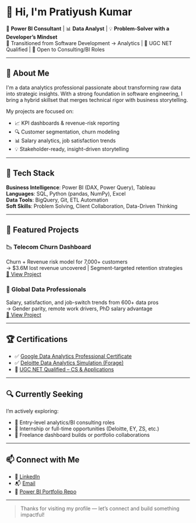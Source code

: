 # 👋 Hi, I'm Pratiyush Kumar

🎯 **Power BI Consultant** | 📊 **Data Analyst** | 💡 **Problem-Solver with a Developer’s Mindset**  
🔄 Transitioned from Software Development → Analytics | 🧠 UGC NET Qualified | 💼 Open to Consulting/BI Roles

---

## 🚀 About Me

I'm a data analytics professional passionate about transforming raw data into strategic insights. With a strong foundation in software engineering, I bring a hybrid skillset that merges technical rigor with business storytelling.

My projects are focused on:
- 📈 KPI dashboards & revenue-risk reporting
- 🔍 Customer segmentation, churn modeling
- 📊 Salary analytics, job satisfaction trends
- 💡 Stakeholder-ready, insight-driven storytelling

---

## 🧰 Tech Stack

**Business Intelligence**: Power BI (DAX, Power Query), Tableau  
**Languages**: SQL, Python (pandas, NumPy), Excel  
**Data Tools**: BigQuery, Git, ETL Automation  
**Soft Skills**: Problem Solving, Client Collaboration, Data-Driven Thinking

---

## 📁 Featured Projects

### 📉 Telecom Churn Dashboard  
Churn + Revenue risk model for 7,000+ customers  
→ \$3.6M lost revenue uncovered | Segment-targeted retention strategies  
[🔗 View Project](https://github.com/Pratiyushhh/Power-BI/tree/main/Telecom%20Customer%20Churn%20Analysis)

### 💼 Global Data Professionals  
Salary, satisfaction, and job-switch trends from 600+ data pros  
→ Gender parity, remote work drivers, PhD salary advantage  
[🔗 View Project](https://github.com/Pratiyushhh/Power-BI/tree/main/Global%20Data%20Professionals%20-%20Salary,%20Satisfaction%20&%20Career%20Trends)

---

## 🏆 Certifications

- ✅ [Google Data Analytics Professional Certificate](https://coursera.org/verify/professional-cert/VF8DKAZS792V)
- ✅ [Deloitte Data Analytics Simulation (Forage)](https://forage-uploads-prod.s3.amazonaws.com/completion-certificates/9PBTqmSxAf6zZTseP/io9DzWKe3PTsiS6GG_9PBTqmSxAf6zZTseP_L7qJj59hwZDahNQPr_1752041559241_completion_certificate.pdf)
- 🧠 [UGC NET Qualified – CS & Applications](https://drive.google.com/file/d/1q0oAv_zMyRU8mT36MG15JXhuFNQ1UXfI/view?usp=sharing)

---

## 🔍 Currently Seeking

I’m actively exploring:
- 🎯 Entry-level analytics/BI consulting roles  
- 💼 Internship or full-time opportunities (Deloitte, EY, ZS, etc.)  
- 🧪 Freelance dashboard builds or portfolio collaborations

---

## 📫 Connect with Me

- 💼 [LinkedIn](https://www.linkedin.com/in/pratiyushh)  
- 📬 [Email](mailto:pratiyushpk@gmail.com)  
- 📁 [Power BI Portfolio Repo](https://github.com/Pratiyushhh/Power-BI)

---

> Thanks for visiting my profile — let’s connect and build something impactful!
